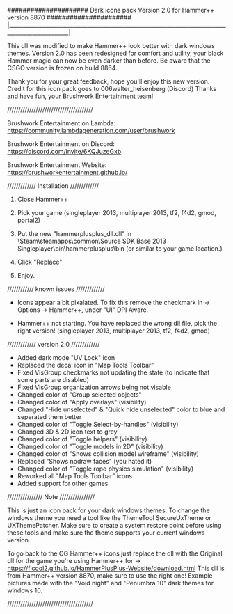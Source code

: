 

#####################   Dark icons pack Version 2.0 for Hammer++ version 8870   ######################
|____________________________________________________________________________________________________|


This dll was modified to make Hammer++ look better with dark windows themes.
Version 2.0 has been redesigned for comfort and utility, your black Hammer magic can now be even darker than before.
Be aware that the CSGO version is frozen on build 8864.

Thank you for your great feedback, hope you'll enjoy this new version.
Credit for this icon pack goes to 006walter_heisenberg (Discord)
Thanks and have fun, your Brushwork Entertainment team!

///////////////////////////////////////


Brushwork Entertainment on Lambda: 
https://community.lambdageneration.com/user/brushwork

Brushwork Entertainment on Discord:
https://discord.com/invite/6KQJuzeGxb

Brushwork Entertainment Website:
https://brushworkentertainment.github.io/


///////////// Installation /////////////

1. Close Hammer++

2. Pick your game (singleplayer 2013, multiplayer 2013, tf2, f4d2, gmod, portal2)

4. Put the new "hammerplusplus_dll.dll" in <steam install location>\Steam\steamapps\common\Source SDK Base 2013 Singleplayer\bin\hammerplusplus\bin (or similar to your game lacation.)

5. Click "Replace"

6. Enjoy.

//////////// known issues /////////////

- Icons appear a bit pixalated. 
To fix this remove the checkmark in -> Options -> Hammer++, under "UI" DPI Aware.

- Hammer++ not starting.
You have replaced the wrong dll file, pick the right version! (singleplayer 2013, multiplayer 2013, tf2, f4d2, gmod)

///////////// version 2.0 /////////////

- Added dark mode "UV Lock" icon
- Replaced the decal icon in "Map Tools Toolbar"
- Fixed VisGroup checkmarks not updating the state (to indicate that some parts are disabled)
- Fixed VisGroup organization arrows being not visable
- Changed color of "Group selected objects"
- Changed color of "Apply overlays" (visibility)
- Changed "Hide unselected" & "Quick hide unselected" color to blue and seperated them better
- Changed color of "Toggle Select-by-handles" (visibility)
- Changed 3D & 2D icon text to grey
- Changed color of "Toggle helpers" (visibility)
- Changed color of "Toggle models in 2D" (visibility)
- Changed color of "Shows collision model wireframe" (visibility)
- Replaced "Shows nodraw faces" (you hated it)
- Changed color of "Toggle rope physics simulation" (visibility)
- Reworked all "Map Tools Toolbar" icons
- Added support for other games

//////////////// Note ////////////////

This is just an icon pack for your dark windows themes.
To change the windows theme you need a tool like the ThemeTool SecureUxTheme or UXThemePatcher.
Make sure to create a system restore point before using these tools and make sure the theme supports your current windows version.

To go back to the OG Hammer++ icons just replace the dll with the Original dll for the game you're using Hammer++ for -> https://ficool2.github.io/HammerPlusPlus-Website/download.html
This dll is from Hammer++ version 8870, make sure to use the right one!
Example pictures made with the "Void night" and "Penumbra 10" dark themes for windows 10.

///////////////////////////////////////

